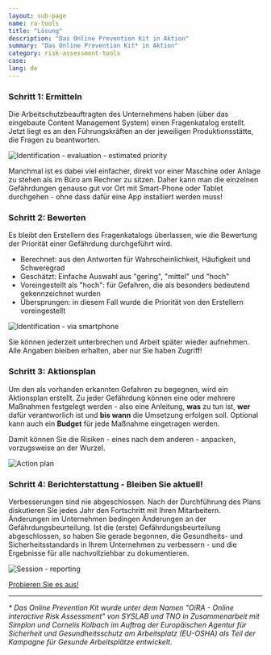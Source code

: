 ```yaml
---
layout: sub-page
name: ra-tools
title: "Lösung"
description: "Das Online Prevention Kit in Aktion"
summary: "Das Online Prevention Kit* in Aktion"
category: risk-assessment-tools
case:
lang: de
---
```



### Schritt 1: Ermitteln

Die Arbeitschutzbeauftragten des Unternehmens haben (über das eingebaute Content Management System) einen Fragenkatalog erstellt. Jetzt liegt es an den Führungskräften an der jeweiligen Produktionsstätte, die Fragen zu beantworten.

![Identification - evaluation - estimated priority](/media/risk-assessment/oira_identification.png)

Manchmal ist es dabei viel einfacher, direkt vor einer Maschine oder Anlage zu stehen als im Büro am Rechner zu sitzen. Daher kann man die einzelnen Gefährdungen genauso gut vor Ort mit Smart-Phone oder Tablet durchgehen - ohne dass dafür eine App installiert werden muss!


### Schritt 2: Bewerten

Es bleibt den Erstellern des Fragenkatalogs überlassen, wie die Bewertung der Priorität einer Gefährdung durchgeführt wird.

* Berechnet: aus den Antworten für Wahrscheinlichkeit, Häufigkeit und Schweregrad
* Geschätzt: Einfache Auswahl aus "gering", "mittel" und "hoch"
* Voreingestellt als "hoch": für Gefahren, die als besonders bedeutend gekennzeichnet wurden
* Übersprungen: in diesem Fall wurde die Priorität von den Erstellern voreingestellt

![Identification - via smartphone](/media/risk-assessment/oira_iphone_identification_evaluation.png)

Sie können jederzeit unterbrechen und Arbeit später wieder aufnehmen. Alle Angaben bleiben erhalten, aber nur Sie haben Zugriff!


### Schritt 3: Aktionsplan

Um den als vorhanden erkannten Gefahren zu begegnen, wird ein Aktionsplan erstellt. Zu jeder Gefährdung können eine oder mehrere Maßnahmen festgelegt werden - also eine Anleitung, **was** zu tun ist, **wer** dafür verantworlich ist und **bis wann** die Umsetzung erfolgen soll. Optional kann auch ein **Budget** für jede Maßnahme eingetragen werden.

Damit können Sie die Risiken - eines nach dem anderen - anpacken, vorzugsweise an der Wurzel.

![Action plan](/media/risk-assessment/oira_ipad_action_plan.png)

### Schritt 4: Berichterstattung - Bleiben Sie aktuell!

Verbesserungen sind nie abgeschlossen. Nach der Durchführung des Plans diskutieren Sie jedes Jahr den Fortschritt mit Ihren Mitarbeitern. Änderungen im Unternehmen bedingen Änderungen an der Gefährdungsbeurteilung. Ist die (erste) Gefährdungsbeurteilung abgeschlossen, so haben Sie gerade begonnen, die Gesundheits- und Sicherheitsstandards in Ihrem Unternehmen zu verbessern - und die Ergebnisse für alle nachvollziehbar zu dokumentieren.

![Session - reporting](/media/risk-assessment/oira_reports.png)


<a href="#ra-demo-buchen" class="pat-scroll icon-right-open pat-button">Probieren Sie es aus!</a>


----------

_* Das Online Prevention Kit wurde unter dem Namen "OiRA - Online interactive Risk Assessment" von SYSLAB und TNO in Zusammenarbeit mit Simplon und Cornelis Kolbach im Auftrag der Europäischen Agentur für Sicherheit und Gesundheitsschutz am Arbeitsplatz (EU-OSHA) als Teil der Kampagne für Gesunde Arbeitsplätze entwickelt._

